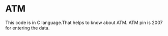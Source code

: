 # ATM
This code is in C language.That helps to know about ATM.  ATM pin is 2007 for entering the data.
